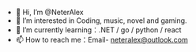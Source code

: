 - 👋 Hi, I’m @NeterAlex
- 👀 I’m interested in Coding, music, novel and gaming.
- 🌱 I’m currently learning：.NET / go / python / react
- 📫 How to reach me：Email- neteralex@outlook.com
